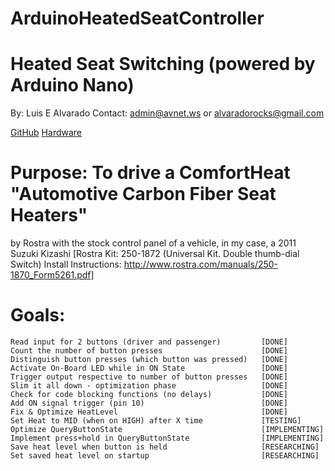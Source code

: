 # ArduinoHeatedSeatController
# Heated Seat Switching (powered by Arduino Nano)
  By: Luis E Alvarado
  Contact: admin@avnet.ws or alvaradorocks@gmail.com
  
  [GitHub](https://github.com/avluis/ArduinoHeatedSeatController)
  [Hardware](https://github.com/avluis/ArduinoHeatedSeatController-Hardware)

# Purpose: To drive a ComfortHeat "Automotive Carbon Fiber Seat Heaters"
  by Rostra with the stock control panel of a vehicle, in my case, a 2011 Suzuki Kizashi
  [Rostra Kit: 250-1872 (Universal Kit. Double thumb-dial Switch)
  Install Instructions: http://www.rostra.com/manuals/250-1870_Form5261.pdf]
  
# Goals:
    Read input for 2 buttons (driver and passenger)			[DONE]
	Count the number of button presses						[DONE]
	Distinguish button presses (which button was pressed)	[DONE]
	Activate On-Board LED while in ON State					[DONE]
	Trigger output respective to number of button presses	[DONE]
	Slim it all down - optimization phase					[DONE]
	Check for code blocking functions (no delays)			[DONE]
	Add ON signal trigger (pin 10)							[DONE]
	Fix & Optimize HeatLevel								[DONE]
	Set Heat to MID (when on HIGH) after X time				[TESTING]
	Optimize QueryButtonState								[IMPLEMENTING]
	Implement press+hold in QueryButtonState				[IMPLEMENTING]
	Save heat level when button is held						[RESEARCHING]
	Set saved heat level on startup							[RESEARCHING]
